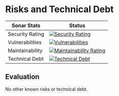 # Risks and Technical Debt

| Sonar Stats     | Status    |
| --------------- | --------- |
| Security Rating | [![Security Rating](https://sonar.elhub.cloud/api/project_badges/measure?project=no.elhub.common%3Acommon-orchid-theme&metric=security_rating)](https://sonar.elhub.cloud/dashboard?id=no.elhub.common%3Acommon-orchid-theme) |
| Vulnerabilities | [![Vulnerabilities](https://sonar.elhub.cloud/api/project_badges/measure?project=no.elhub.common%3Acommon-orchid-theme&metric=vulnerabilities)](https://sonar.elhub.cloud/dashboard?id=no.elhub.common%3Acommon-orchid-theme) |
| Maintainability | [![Maintainability Rating](https://sonar.elhub.cloud/api/project_badges/measure?project=no.elhub.common%3Acommon-orchid-theme&metric=sqale_rating)](https://sonar.elhub.cloud/dashboard?id=no.elhub.common%3Acommon-orchid-theme) |
| Technical Debt  | [![Technical Debt](https://sonar.elhub.cloud/api/project_badges/measure?project=no.elhub.common%3Acommon-orchid-theme&metric=sqale_index)](https://sonar.elhub.cloud/dashboard?id=no.elhub.common%3Acommon-orchid-theme) |

## Evaluation

No other known risks or technical debt.
